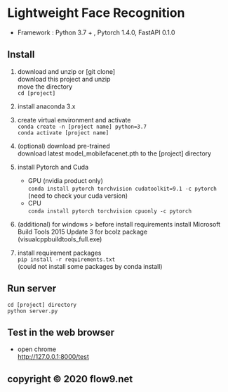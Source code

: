 # Lightweight Face Recognition

* Framework : Python 3.7 + , Pytorch 1.4.0, FastAPI 0.1.0

## Install   

1. download and unzip or [git clone]   
   download this project and unzip   
   move the directory   
   `cd [project]`   

2. install anaconda 3.x

3. create virtual environment and activate   
   `conda create -n [project name] python=3.7`   
   `conda activate [project name]`   

4. (optional) download pre-trained   
   download latest model_mobilefacenet.pth to the [project] directory
   
5. install Pytorch and Cuda   
   - GPU (nvidia product only)   
   `conda install pytorch torchvision cudatoolkit=9.1 -c pytorch`   
   (need to check your cuda version)   
   - CPU   
   `conda install pytorch torchvision cpuonly -c pytorch`
   
6. (additional) for windows > before install requirements
   install Microsoft Build Tools 2015 Update 3 for bcolz package   
   (visualcppbuildtools_full.exe)   

7. install requirement packages   
   `pip install -r requirements.txt`   
   (could not install some packages by conda install)   

## Run server
   
   ```
   cd [project] directory
   python server.py
   ```

## Test in the web browser
   - open chrome   
   http://127.0.0.1:8000/test   
   
## copyright &copy; 2020 flow9.net